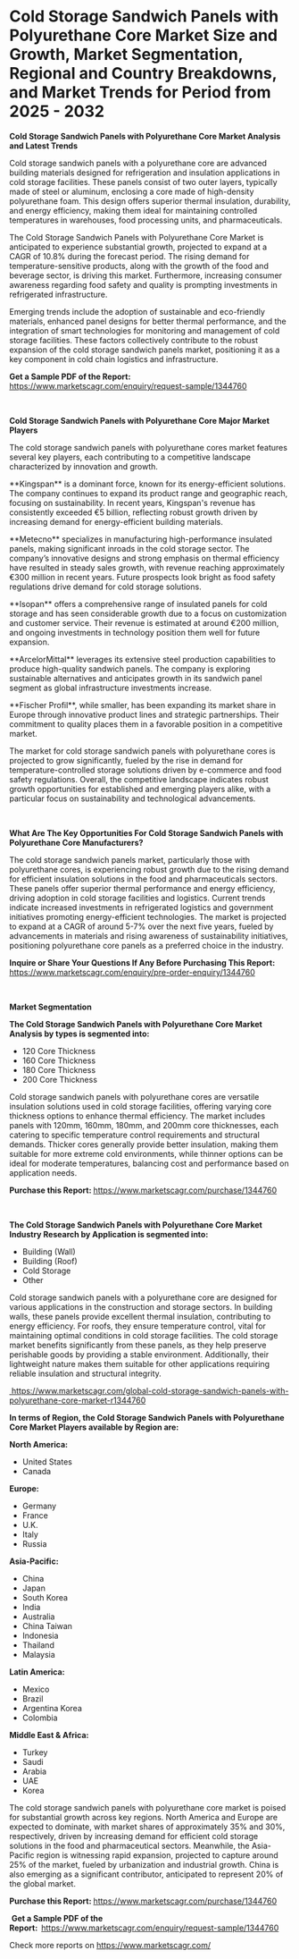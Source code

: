 <p><h1>Cold Storage Sandwich Panels with Polyurethane Core Market Size and Growth, Market Segmentation, Regional and Country Breakdowns, and Market Trends for Period from 2025 -  2032</h1></p><p><strong>Cold Storage Sandwich Panels with Polyurethane Core Market Analysis and Latest Trends</strong></p>
<p><p>Cold storage sandwich panels with a polyurethane core are advanced building materials designed for refrigeration and insulation applications in cold storage facilities. These panels consist of two outer layers, typically made of steel or aluminum, enclosing a core made of high-density polyurethane foam. This design offers superior thermal insulation, durability, and energy efficiency, making them ideal for maintaining controlled temperatures in warehouses, food processing units, and pharmaceuticals.</p><p>The Cold Storage Sandwich Panels with Polyurethane Core Market is anticipated to experience substantial growth, projected to expand at a CAGR of 10.8% during the forecast period. The rising demand for temperature-sensitive products, along with the growth of the food and beverage sector, is driving this market. Furthermore, increasing consumer awareness regarding food safety and quality is prompting investments in refrigerated infrastructure. </p><p>Emerging trends include the adoption of sustainable and eco-friendly materials, enhanced panel designs for better thermal performance, and the integration of smart technologies for monitoring and management of cold storage facilities. These factors collectively contribute to the robust expansion of the cold storage sandwich panels market, positioning it as a key component in cold chain logistics and infrastructure.</p></p>
<p><strong>Get a Sample PDF of the Report:&nbsp;</strong> <a href="https://www.marketscagr.com/enquiry/request-sample/1344760?utm_campaign=2239&utm_medium=2&utm_source=Github&utm_content=ia&utm_term=02022025&utm_id=cold-storage-sandwich-panels-with-polyurethane-core">https://www.marketscagr.com/enquiry/request-sample/1344760</a></p>
<p>&nbsp;</p>
<p><strong>Cold Storage Sandwich Panels with Polyurethane Core Major Market Players</strong></p>
<p><p>The cold storage sandwich panels with polyurethane cores market features several key players, each contributing to a competitive landscape characterized by innovation and growth. </p><p>**Kingspan** is a dominant force, known for its energy-efficient solutions. The company continues to expand its product range and geographic reach, focusing on sustainability. In recent years, Kingspan's revenue has consistently exceeded €5 billion, reflecting robust growth driven by increasing demand for energy-efficient building materials.</p><p>**Metecno** specializes in manufacturing high-performance insulated panels, making significant inroads in the cold storage sector. The company’s innovative designs and strong emphasis on thermal efficiency have resulted in steady sales growth, with revenue reaching approximately €300 million in recent years. Future prospects look bright as food safety regulations drive demand for cold storage solutions.</p><p>**Isopan** offers a comprehensive range of insulated panels for cold storage and has seen considerable growth due to a focus on customization and customer service. Their revenue is estimated at around €200 million, and ongoing investments in technology position them well for future expansion.</p><p>**ArcelorMittal** leverages its extensive steel production capabilities to produce high-quality sandwich panels. The company is exploring sustainable alternatives and anticipates growth in its sandwich panel segment as global infrastructure investments increase.</p><p>**Fischer Profil**, while smaller, has been expanding its market share in Europe through innovative product lines and strategic partnerships. Their commitment to quality places them in a favorable position in a competitive market.</p><p>The market for cold storage sandwich panels with polyurethane cores is projected to grow significantly, fueled by the rise in demand for temperature-controlled storage solutions driven by e-commerce and food safety regulations. Overall, the competitive landscape indicates robust growth opportunities for established and emerging players alike, with a particular focus on sustainability and technological advancements.</p></p>
<p>&nbsp;</p>
<p><strong>What Are The Key Opportunities For Cold Storage Sandwich Panels with Polyurethane Core Manufacturers?</strong></p>
<p><p>The cold storage sandwich panels market, particularly those with polyurethane cores, is experiencing robust growth due to the rising demand for efficient insulation solutions in the food and pharmaceuticals sectors. These panels offer superior thermal performance and energy efficiency, driving adoption in cold storage facilities and logistics. Current trends indicate increased investments in refrigerated logistics and government initiatives promoting energy-efficient technologies. The market is projected to expand at a CAGR of around 5-7% over the next five years, fueled by advancements in materials and rising awareness of sustainability initiatives, positioning polyurethane core panels as a preferred choice in the industry.</p></p>
<p><strong>Inquire or Share Your Questions If Any Before Purchasing This Report:</strong> <a href="https://www.marketscagr.com/enquiry/pre-order-enquiry/1344760?utm_campaign=2239&utm_medium=2&utm_source=Github&utm_content=ia&utm_term=02022025&utm_id=cold-storage-sandwich-panels-with-polyurethane-core">https://www.marketscagr.com/enquiry/pre-order-enquiry/1344760</a></p>
<p>&nbsp;</p>
<p><strong>Market Segmentation</strong></p>
<p><strong>The Cold Storage Sandwich Panels with Polyurethane Core Market Analysis by types is segmented into:</strong></p>
<p><ul><li>120 Core Thickness</li><li>160 Core Thickness</li><li>180 Core Thickness</li><li>200 Core Thickness</li></ul></p>
<p><p>Cold storage sandwich panels with polyurethane cores are versatile insulation solutions used in cold storage facilities, offering varying core thickness options to enhance thermal efficiency. The market includes panels with 120mm, 160mm, 180mm, and 200mm core thicknesses, each catering to specific temperature control requirements and structural demands. Thicker cores generally provide better insulation, making them suitable for more extreme cold environments, while thinner options can be ideal for moderate temperatures, balancing cost and performance based on application needs.</p></p>
<p><strong>Purchase this Report:&nbsp;</strong><a href="https://www.marketscagr.com/purchase/1344760?utm_campaign=2239&utm_medium=2&utm_source=Github&utm_content=ia&utm_term=02022025&utm_id=cold-storage-sandwich-panels-with-polyurethane-core">https://www.marketscagr.com/purchase/1344760</a></p>
<p>&nbsp;</p>
<p><strong>The Cold Storage Sandwich Panels with Polyurethane Core Market Industry Research by Application is segmented into:</strong></p>
<p><ul><li>Building (Wall)</li><li>Building (Roof)</li><li>Cold Storage</li><li>Other</li></ul></p>
<p><p>Cold storage sandwich panels with a polyurethane core are designed for various applications in the construction and storage sectors. In building walls, these panels provide excellent thermal insulation, contributing to energy efficiency. For roofs, they ensure temperature control, vital for maintaining optimal conditions in cold storage facilities. The cold storage market benefits significantly from these panels, as they help preserve perishable goods by providing a stable environment. Additionally, their lightweight nature makes them suitable for other applications requiring reliable insulation and structural integrity.</p></p>
<p><a href="https://www.marketscagr.com/global-cold-storage-sandwich-panels-with-polyurethane-core-market-r1344760?utm_campaign=2239&utm_medium=2&utm_source=Github&utm_content=ia&utm_term=02022025&utm_id=cold-storage-sandwich-panels-with-polyurethane-core">&nbsp;https://www.marketscagr.com/global-cold-storage-sandwich-panels-with-polyurethane-core-market-r1344760</a></p>
<p><strong>In terms of Region, the Cold Storage Sandwich Panels with Polyurethane Core Market Players available by Region are:</strong></p>
<p>
    <p> <strong> North America: </strong>
        <ul>
            <li>United States</li>
            <li>Canada</li>
        </ul>
        </p> 
    <p> <strong> Europe: </strong>
        <ul>
            <li>Germany</li>
            <li>France</li>
            <li>U.K.</li>
            <li>Italy</li>
            <li>Russia</li>
        </ul>
        </p> 
    <p> <strong> Asia-Pacific: </strong>
        <ul>
            <li>China</li>
            <li>Japan</li>
            <li>South Korea</li>
            <li>India</li>
            <li>Australia</li>
            <li>China Taiwan</li>
            <li>Indonesia</li>
            <li>Thailand</li>
            <li>Malaysia</li>
        </ul>
        </p> 
    <p> <strong> Latin America: </strong>
        <ul>
            <li>Mexico</li>
            <li>Brazil</li>
            <li>Argentina Korea</li>
            <li>Colombia</li>
        </ul>
        </p> 
    <p> <strong> Middle East & Africa: </strong>
        <ul>
            <li>Turkey</li>
            <li>Saudi</li>
            <li>Arabia</li>
            <li>UAE</li>
            <li>Korea</li>
        </ul>
    </p>
    </p>
<p><p>The cold storage sandwich panels with polyurethane core market is poised for substantial growth across key regions. North America and Europe are expected to dominate, with market shares of approximately 35% and 30%, respectively, driven by increasing demand for efficient cold storage solutions in the food and pharmaceutical sectors. Meanwhile, the Asia-Pacific region is witnessing rapid expansion, projected to capture around 25% of the market, fueled by urbanization and industrial growth. China is also emerging as a significant contributor, anticipated to represent 20% of the global market.</p></p>
<p><strong>Purchase this Report: </strong><a href="https://www.marketscagr.com/purchase/1344760?utm_campaign=2239&utm_medium=2&utm_source=Github&utm_content=ia&utm_term=02022025&utm_id=cold-storage-sandwich-panels-with-polyurethane-core">https://www.marketscagr.com/purchase/1344760</a></p>
<p>&nbsp;<strong>Get a Sample PDF of the Report:&nbsp;&nbsp;</strong><a href="https://www.marketscagr.com/enquiry/request-sample/1344760?utm_campaign=2239&utm_medium=2&utm_source=Github&utm_content=ia&utm_term=02022025&utm_id=cold-storage-sandwich-panels-with-polyurethane-core">https://www.marketscagr.com/enquiry/request-sample/1344760</a></p>
<p><strong></strong></p>
<p>Check more reports on <a href="https://www.marketscagr.com/?utm_campaign=2239&utm_medium=2&utm_source=Github&utm_content=ia&utm_term=02022025&utm_id=cold-storage-sandwich-panels-with-polyurethane-core">https://www.marketscagr.com/</a></p>